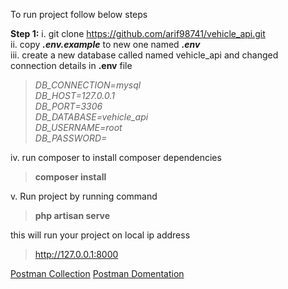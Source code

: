 To run project follow below steps

**Step 1:** 
i. git clone https://github.com/arif98741/vehicle_api.git <br>
ii. copy **_.env.example_** to new one named **_.env_** <br>
iii. create a new database called named vehicle_api and changed connection details in **.env** file

> _DB_CONNECTION=mysql <br>
DB_HOST=127.0.0.1 <br>
DB_PORT=3306 <br>
DB_DATABASE=vehicle_api <br>
DB_USERNAME=root <br>
DB_PASSWORD=_


iv. run composer to install composer dependencies <br>
    
> **composer install**

v. Run project by running command
> **php artisan serve**

this will run your project on local ip address 
> http://127.0.0.1:8000

[Postman Collection](https://raw.githubusercontent.com/arif98741/vehicle_api/german/Vehicle%20Api%20Postman%20collection.json)
[Postman Domentation](https://documenter.getpostman.com/view/3992456/UVXojtBR)



